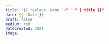 ```yaml
---
title: "{{ replace .Name "-" " " | title }}"
date: {{ .Date }}
draft: false
medium: tbd
dateCreated: 2021
image: 
---
```

